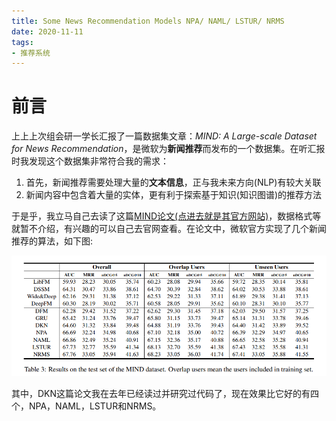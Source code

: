 ```yaml
---
title: Some News Recommendation Models NPA/ NAML/ LSTUR/ NRMS
date: 2020-11-11
tags:
- 推荐系统
---
```


# 前言

上上上次组会研一学长汇报了一篇数据集文章：*MIND: A Large-scale Dataset for News Recommendation*，是微软为**新闻推荐**而发布的一个数据集。在听汇报时我发现这个数据集非常符合我的需求：

1. 首先，新闻推荐需要处理大量的**文本信息**，正与我未来方向(NLP)有较大关联
2. 新闻内容中包含着大量的实体，更有利于探索基于知识(知识图谱)的推荐方法

于是乎，我立马自己去读了这篇[MIND论文(点进去就是其官方网站)](https://msnews.github.io/)，数据格式等就暂不介绍，有兴趣的可以自己去官网查看。在论文中，微软官方实现了几个新闻推荐的算法，如下图:

![rec_models](/imgs/newsrec/rec_models.png)

其中，DKN这篇论文我在去年已经读过并研究过代码了，现在效果比它好的有四个，NPA，NAML，LSTUR和NRMS。